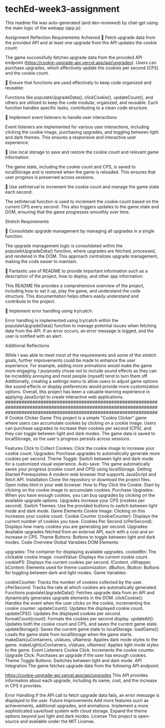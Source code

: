 # techEd-week3-assignment

This readme file was auto-generated (and dev-reviewed) by chat-gpt using the main logic of the webapp (app.js)

Assignment Reflection
Requirements Achieved
🎯 Fetch upgrade data from the provided API and at least one upgrade from the API updates the cookie count:

The game successfully fetches upgrade data from the provided API endpoint (https://cookie-upgrade-api.vercel.app/api/upgrades). Users can purchase upgrades, which effectively update the cookies per second (CPS) and the cookie count.

🎯 Ensure that functions are used effectively to keep code organized and reusable:

Functions like populateUpgradeData(), clickCookie(), updateCount(), and others are utilized to keep the code modular, organized, and reusable. Each function handles specific tasks, contributing to a clean code structure.

🎯 Implement event listeners to handle user interactions:

Event listeners are implemented for various user interactions, including clicking the cookie image, purchasing upgrades, and toggling between light and dark themes. This ensures a responsive and interactive user experience.

🎯 Use local storage to save and restore the cookie count and relevant game information:

The game state, including the cookie count and CPS, is saved to localStorage and is restored when the game is reloaded. This ensures that user progress is preserved across sessions.

🎯 Use setInterval to increment the cookie count and manage the game state each second:

The setInterval function is used to increment the cookie count based on the current CPS every second. This also triggers updates to the game state and DOM, ensuring that the game progresses smoothly over time.

Stretch Requirements

🏹 Consolidate upgrade management by managing all upgrades in a single function:

The upgrade management logic is consolidated within the populateUpgradeData() function, where upgrades are fetched, processed, and rendered in the DOM. This approach centralizes upgrade management, making the code easier to maintain.

🏹 Fantastic use of README to provide important information such as a description of the project, how to deploy, and other app information:

This README file provides a comprehensive overview of the project, including how to set it up, play the game, and understand the code structure. This documentation helps others easily understand and contribute to the project.

🏹 Implement error handling using try/catch:

Error handling is implemented using try/catch within the populateUpgradeData() function to manage potential issues when fetching data from the API. If an error occurs, an error message is logged, and the user is notified with an alert.

Additional Reflections

While I was able to meet most of the requirements and some of the stretch goals, further improvements could be made to enhance the user experience. For example, adding more animations would make the game more engaging. I purposely chose not to include sound effects as they can be incredibly annoying and most people (myself) tend to turn them off. Additionally, creating a settings menu to allow users to adjust game options like sound effects or display preferences would provide more customization options. Overall, this project has been a valuable learning experience in applying JavaScript to create interactive web applications.
#########################################################################################################################################################################
Cookie Clicker Game
This project is a simple "Cookie Clicker" game where users can accumulate cookies by clicking on a cookie image. Users can purchase upgrades to increase their cookies per second (CPS), and they can toggle between light and dark modes. The game data is saved to localStorage, so the user's progress persists across sessions.

Features
Click to Collect Cookies: Click the cookie image to increase your cookie count.
Upgrades: Purchase upgrades to automatically generate more cookies per second.
Theme Toggle: Switch between light and dark mode for a customized visual experience.
Auto-save: The game automatically saves your progress (cookie count and CPS) using localStorage.
Getting Started
Prerequisites
A modern web browser that supports JavaScript and fetch API.
Installation
Clone the repository or download the project files.
Open index.html in your web browser.
How to Play
Click the Cookie: Start by clicking on the cookie image to accumulate cookies.
Purchase Upgrades: When you have enough cookies, you can buy upgrades by clicking on the available upgrade options. Upgrades increase your CPS (cookies per second).
Switch Themes: Use the provided buttons to switch between light mode and dark mode.
Game Elements
Cookie Image: Clicking on this increases your cookie count.
Cookie Counter (cookieCounter): Displays the current number of cookies you have.
Cookies Per Second (cPerSecond): Displays how many cookies you are generating per second.
Upgrades: Available upgrades fetched from an external API, each with a cost and an increase in CPS.
Theme Buttons: Buttons to toggle between light and dark modes.
Code Overview
Global Variables
DOM Elements:

upgrades: The container for displaying available upgrades.
cookieBtn: The clickable cookie image.
countValue: Displays the current cookie count.
cookiePS: Displays the current cookies per second.
lContent, vWrapper, bContent: Elements used for theme customization.
dButton, lButton: Buttons for toggling between dark and light modes.
Game Variables:

cookieCounter: Tracks the number of cookies collected by the user.
cPerSecond: Tracks the rate at which cookies are automatically generated.
Functions
populateUpgradeData(): Fetches upgrade data from an API and dynamically generates upgrade elements in the DOM.
clickCookie(): Handles the event when the user clicks on the cookie, incrementing the cookie counter.
updateCount(): Updates the displayed cookie count.
updateCPS(): Updates the displayed cookies per second.
formatCount(count): Formats the cookies per second display.
updateAll(): Updates both the cookie count and CPS, and saves the current game state.
updateStorage(): Saves the current game state to localStorage.
loadGame(): Loads the game state from localStorage when the game starts.
makeDark(uContainers, uValues, uNames): Applies dark mode styles to the game.
makeLight(uContainers, uValues, uNames): Applies light mode styles to the game.
Event Listeners
Cookie Click: Increments the cookie counter.
Upgrade Click: Purchases an upgrade if the user has enough cookies.
Theme Toggle Buttons: Switches between light and dark mode.
API Integration
The game fetches upgrade data from the following API endpoint:

https://cookie-upgrade-api.vercel.app/api/upgrades
This API provides information about each upgrade, including its name, cost, and the increase in CPS it provides.

Error Handling
If the API call to fetch upgrade data fails, an error message is displayed to the user.
Future Improvements
Add more features such as achievements, additional upgrades, and animations.
Implement a more sophisticated save/load system with cloud storage.
Expand the theme options beyond just light and dark modes.
License
This project is open-source and available under the MIT License.
